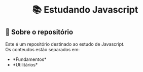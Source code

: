 <h1 align="center">
  📚 Estudando Javascript
</h1>

## :rocket: Sobre o repositório

Este é um repositório destinado ao estudo de Javascript.<br>
Os conteudos estão separados em:<br>
  <ul>
    <li>*Fundamentos*</li>
    <li>*Utilitários*</li>
  </ul>
  
